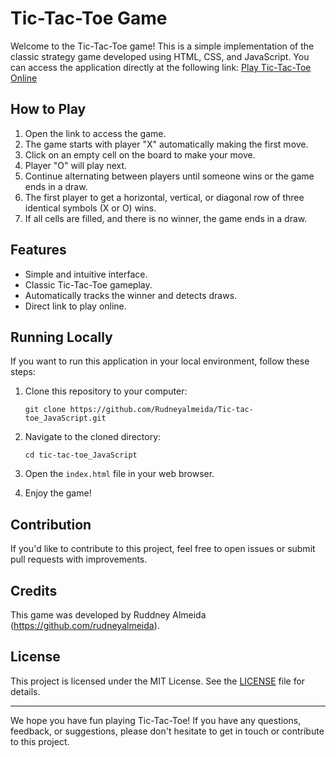 # Tic-Tac-Toe Game

Welcome to the Tic-Tac-Toe game! This is a simple implementation of the classic strategy game developed using HTML, CSS, and JavaScript. You can access the application directly at the following link: [Play Tic-Tac-Toe Online](https://tic-tac-toe-java-script.vercel.app/)

## How to Play

1. Open the link to access the game.
2. The game starts with player "X" automatically making the first move.
3. Click on an empty cell on the board to make your move.
4. Player "O" will play next.
5. Continue alternating between players until someone wins or the game ends in a draw.
6. The first player to get a horizontal, vertical, or diagonal row of three identical symbols (X or O) wins.
7. If all cells are filled, and there is no winner, the game ends in a draw.

## Features

- Simple and intuitive interface.
- Classic Tic-Tac-Toe gameplay.
- Automatically tracks the winner and detects draws.
- Direct link to play online.

## Running Locally

If you want to run this application in your local environment, follow these steps:

1. Clone this repository to your computer:

   ```
   git clone https://github.com/Rudneyalmeida/Tic-tac-toe_JavaScript.git
   ```

2. Navigate to the cloned directory:

   ```
   cd tic-tac-toe_JavaScript
   ```

3. Open the `index.html` file in your web browser.

4. Enjoy the game!

## Contribution

If you'd like to contribute to this project, feel free to open issues or submit pull requests with improvements.

## Credits

This game was developed by Ruddney Almeida (https://github.com/rudneyalmeida).

## License

This project is licensed under the MIT License. See the [LICENSE](LICENSE) file for details.

---

We hope you have fun playing Tic-Tac-Toe! If you have any questions, feedback, or suggestions, please don't hesitate to get in touch or contribute to this project.
